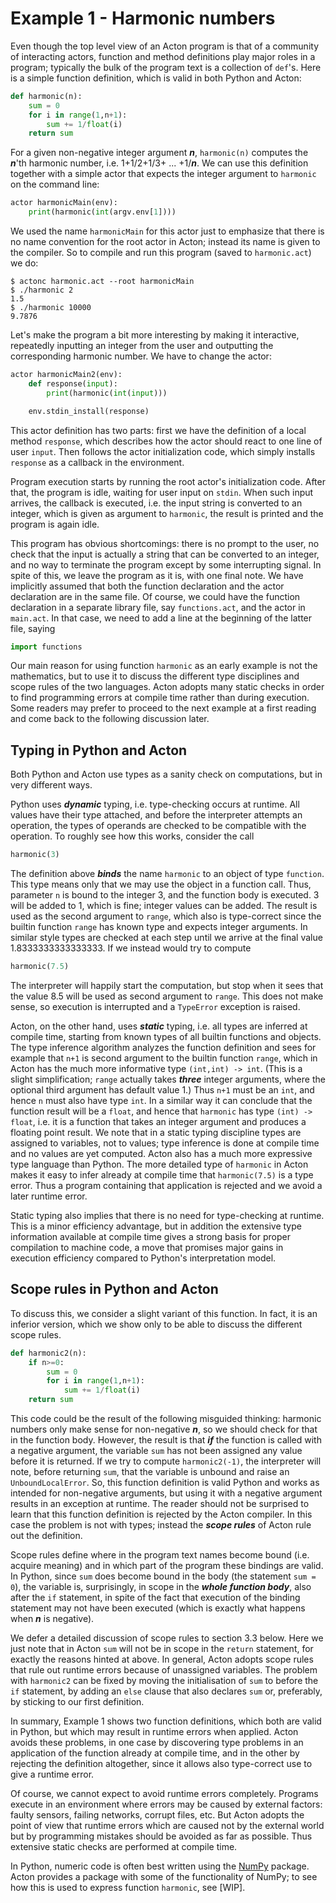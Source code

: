 # Example 1 - Harmonic numbers

Even though the top level view of an Acton program is that of a
community of interacting actors, function and method definitions play
major roles in a program; typically the bulk of the program text is a
collection of `def`'s. Here is a simple function
definition, which is valid in both Python and Acton:

```py
def harmonic(n):
    sum = 0
    for i in range(1,n+1):
        sum += 1/float(i)
    return sum
```

For a given non-negative integer argument ***n***, `harmonic(n)` computes
the ***n***'th harmonic number, i.e. 1+1/2+1/3+ ... +1/***n***.
We can use this definition together with a simple actor that expects
the integer argument to `harmonic` on the command line:

```py
actor harmonicMain(env):
    print(harmonic(int(argv.env[1])))
```

We used the name `harmonicMain` for this actor just to emphasize
that there is no name convention for the root actor in Acton; instead
its name is given to the compiler. So to compile and run this program
(saved to `harmonic.act`) we do:

```shell
$ actonc harmonic.act --root harmonicMain
$ ./harmonic 2
1.5
$ ./harmonic 10000
9.7876
```

Let's make the program a bit more interesting by making it
interactive, repeatedly inputting an integer from the user and
outputting the corresponding harmonic number. We have to change the
actor:

```py
actor harmonicMain2(env):
    def response(input):
        print(harmonic(int(input)))

    env.stdin_install(response)
```

This actor definition has two parts: first we have the definition of a
local method `response`, which describes how the actor should react
to one line of user `input`. Then follows the actor
initialization code, which simply installs `response` as a
callback in the environment.

Program execution starts by running the root actor's initialization
code. After that, the program is idle, waiting for
user input on `stdin`. When such
input arrives, the callback is executed, i.e. the input string is
converted to an integer, which is given as argument to
`harmonic`, the result is printed and the program is again idle. 

This program has obvious shortcomings: there is no prompt to the user,
no check that the input is actually a string that can be converted to
an integer, and no way to terminate the program except by some interrupting
signal. In spite of this, we leave the program as it is, with one
final note.
We have implicitly assumed that both the function declaration and the
actor declaration are in the same file. Of course, we could have the
function declaration in a separate library file, say
`functions.act`, and the actor in `main.act`. In that
case, we need to add a line at the beginning of the latter file,
saying

```py
import functions
```

Our main reason for using function `harmonic` as an early
example is not the mathematics, but to use it to discuss the different type
disciplines and scope rules of the two languages. Acton adopts many
static checks in order to find programming errors at compile
time rather than during execution. Some readers may prefer to proceed
to the next example at a first reading and come back to the following
discussion later.

## Typing in Python and Acton

Both Python and Acton use types as a sanity check
on computations, but in very different ways.

Python uses ***dynamic*** typing, i.e. type-checking occurs at runtime.
All values have their type attached, and before the interpreter attempts
an operation, the types of operands are checked to be compatible with
the operation. To roughly see how this works, consider the call

```py
harmonic(3)
```

The definition above ***binds*** the name `harmonic` to an
object of type `function`. This type means only that we may use the
object in a function call. Thus, parameter `n` is bound to the
integer 3, and the function body is executed. 3 will be added to 1, which is fine;
integer values can be added. The result is used as the second argument
to `range`, which also is type-correct since the builtin function
`range` has known type and expects integer arguments. In similar
style types are checked at each step until we arrive at the final value
1.8333333333333333. If we instead would try to compute 

```py
harmonic(7.5)
```

The interpreter will happily start the computation, but stop when it
sees that the value 8.5 will be used as second argument to
`range`. This does not make sense, so execution is interrupted
and a `TypeError` exception is raised.

Acton, on the other hand, uses ***static*** typing, i.e. all types are
inferred at compile time, starting from known types of all builtin
functions and objects. The type inference algorithm analyzes the
function definition and sees for example that `n+1` is second argument to
the builtin function `range`, which in Acton has the much more
informative type `(int,int) -> int`. (This is a slight
simplification; `range` actually takes ***three*** integer
arguments, where the optional third argument has default value 1.) Thus `n+1` must be an
`int`, and hence `n` must also have type `int`. In a similar
way it can conclude that the function result will be a `float`,
and hence that `harmonic` has type
`(int) -> float`, i.e. it is a function that takes
an integer argument and produces a floating point result. We note that
in a static typing discipline types are assigned to variables, not to values; type inference is done at
compile time and no values are yet computed. Acton also has a much
more expressive type language than Python. The more detailed type of
`harmonic` in Acton makes it easy to infer already at compile time
that `harmonic(7.5)` is a type error. Thus a program containing
that application is rejected and we avoid a later runtime error.

Static typing also implies that there is no need for type-checking at
runtime. This is a minor efficiency advantage, but in addition the extensive type
information available at compile time gives a strong basis for
proper compilation to machine code, a move that promises major 
gains in execution efficiency compared to Python's interpretation model.

## Scope rules in Python and Acton

To discuss this, we consider a slight variant of this function. In fact, it is an
inferior version, which we show only to be able to discuss the 
different scope rules.

```py
def harmonic2(n):
    if n>=0:
        sum = 0
        for i in range(1,n+1):
            sum += 1/float(i)
    return sum
```

This code could be the result of the following misguided
thinking: harmonic numbers only make sense for non-negative ***n***, so we should
check for that in the function body. However, the result is that
***if*** the function is called with a negative argument, the
variable `sum` has not been assigned any value before it is returned. If
we try to compute `harmonic2(-1)`, the interpreter will note,
before returning `sum`, that the variable is unbound and raise an
`UnboundLocalError`. So, this function definition is valid
Python and works as intended for non-negative arguments, but using it
with a negative argument results in an exception at runtime. The reader
should not be surprised to learn that this function definition is
rejected by the Acton compiler. In this case the problem is not with
types; instead the ***scope rules*** of Acton rule out the definition.

Scope rules define where in the program text names become bound
(i.e. acquire meaning) and in which part of the program these bindings
are valid. In Python, since `sum` does become bound in the body
(the statement `sum = 0`), the variable is, surprisingly, in
scope in the ***whole function body***, also after the `if` statement, in
spite of the fact that execution of the binding statement may not have
been executed (which is exactly what happens when ***n*** is negative).

We defer a detailed discussion of scope rules to section 3.3 below. Here we
just note that in Acton `sum` will not be in
scope in the `return` statement, for exactly the reasons hinted
at above. In general, Acton adopts scope rules that rule out
runtime errors because of unassigned variables. The problem with
`harmonic2` 
can be fixed by moving the initialisation of `sum` to before
the `if` statement, by adding an `else` clause that also
declares `sum` or, preferably, by sticking to our first definition.

In summary, Example 1 shows two function definitions, which both are
valid in Python, but which may result in runtime errors when applied.
Acton avoids these problems, in one case by discovering type problems in
an application of the function already at compile time, and in the other by
rejecting the definition altogether, since it allows also type-correct
use to give a runtime error.

Of course, we cannot expect to avoid runtime errors completely. Programs
execute in an environment where errors may be caused by external
factors: faulty sensors, failing networks, corrupt files, etc. But
Acton adopts the point of view that runtime errors which are caused not by the
external world but by programming mistakes should be avoided as far as
possible. Thus extensive static checks are performed at compile time.

In Python, numeric code is often best written using the [NumPy](https://numpy.org/) package.
Acton provides a package with some of the functionality of NumPy; to
see how this is used to express function `harmonic`, see [WIP].
